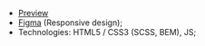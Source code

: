 * [Preview](https://victance.github.io/miami-landing/#)
* [Figma](https://www.figma.com/file/xP1Qqz3d4IMsGCllvwsUtG/miami_landing) (Responsive design);
* Technologies: HTML5 / CSS3 (SCSS, BEM), JS;
